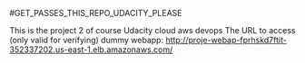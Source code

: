 #GET_PASSES_THIS_REPO_UDACITY_PLEASE

This is the project 2 of course Udacity cloud aws devops
The URL to access (only valid for verifying) dummy webapp:
http://proje-webap-fprhskd7ftit-352337202.us-east-1.elb.amazonaws.com/